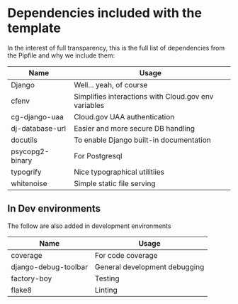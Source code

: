 # Dependencies included with the template
In the interest of full transparency, this is the full list of dependencies from the Pipfile
and why we include them:


| Name            | Usage                                                 |
|-----------------|-------------------------------------------------------|
| Django          | Well... yeah, of course                               |
| cfenv           | Simplifies interactions with Cloud.gov env variables  |
| cg-django-uaa   | Cloud.gov UAA authentication                          |
| dj-database-url | Easier and more secure DB handling                    |
| docutils        | To enable Django built-in documentation               |
| psycopg2-binary | For Postgresql                                        |
| typogrify       | Nice typographical utilitiies                         |
| whitenoise      | Simple static file serving                            |


## In Dev environments
The follow are also added in development environments

| Name                 | Usage                                            |
|----------------------|--------------------------------------------------|
| coverage             | For code coverage                                |
| django-debug-toolbar | General development debugging                    |
| factory-boy          | Testing                                          |
| flake8               | Linting                                          |
